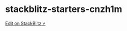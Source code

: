 # stackblitz-starters-cnzh1m

[Edit on StackBlitz ⚡️](https://stackblitz.com/edit/stackblitz-starters-cnzh1m)
